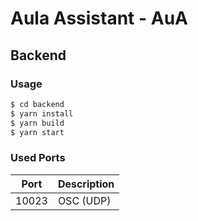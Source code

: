 # Aula Assistant - AuA

## Backend

### Usage

```bash
$ cd backend
$ yarn install
$ yarn build
$ yarn start
```

### Used Ports

| Port  | Description |
| ----- | ----------- |
| 10023 | OSC (UDP)   |
